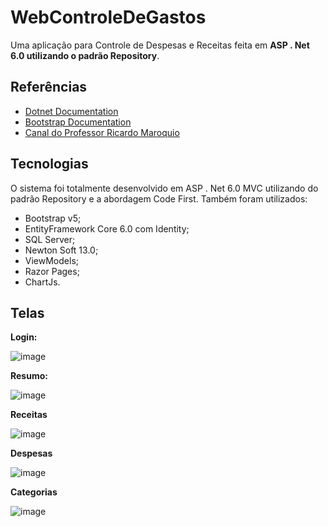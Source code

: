 
# WebControleDeGastos

Uma aplicação para Controle de Despesas e Receitas feita em **ASP . Net 6.0 utilizando o padrão Repository**.


## Referências

 - [Dotnet Documentation](https://docs.microsoft.com/en-us/dotnet/)
 - [Bootstrap Documentation](https://getbootstrap.com/docs/5.2/getting-started/introduction/)
 - [Canal do Professor Ricardo Maroquio](https://www.youtube.com/c/RicardoMaroquio)


## Tecnologias

O sistema foi totalmente desenvolvido em ASP . Net 6.0 MVC utilizando do padrão Repository e a abordagem Code First.
Também foram utilizados:

- Bootstrap v5;
- EntityFramework Core 6.0 com Identity;
- SQL Server;
- Newton Soft 13.0;
- ViewModels;
- Razor Pages;
- ChartJs.

## Telas

**Login:**

![image](https://user-images.githubusercontent.com/35302072/178387463-ca432135-5a9c-4fe6-8d89-37ba24bebca6.png)

**Resumo:**

![image](https://user-images.githubusercontent.com/35302072/178387711-799eb2b8-88c0-4530-a585-cff76a9979aa.png)

**Receitas**

![image](https://user-images.githubusercontent.com/35302072/178387554-3e58b1e3-cd23-4b4e-b6e3-7edd7a0ffadb.png)

**Despesas**

![image](https://user-images.githubusercontent.com/35302072/178387602-6e9a0fb3-fea7-4e06-bbcd-02b9dcf2a036.png)

**Categorias**

![image](https://user-images.githubusercontent.com/35302072/178387648-a41adef9-0902-475d-897d-cbf950a97704.png)


